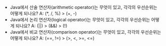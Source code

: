 - Java에서 산술 연산자(arithmetic operator)는 무엇이 있고, 각각의 우선순위는 어떻게 되나요?
  A: (*, /, %) > (+, -)
- Java에서 논리 연산자(logical operator)는 무엇이 있고, 각각의 우선순위는 어떻게 되나요?
  A: (||) > (&&) > (!)
- Java에서 비교 연산자(comparison operator)는 무엇이 있고, 각각의 우선순위는 어떻게 되나요?
  A: (==, !=) > (>, <, >=, <=)